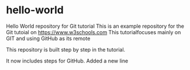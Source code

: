 # hello-world
Hello World repository for Git tutorial
This is an example repository for the Git tutoial on https://www.w3schools.com
This tutorialfocuses mainly on GIT and using GitHub as its remote

This repository is built step by step in the tutorial.

It now includes steps for GitHub.
Added a new line
